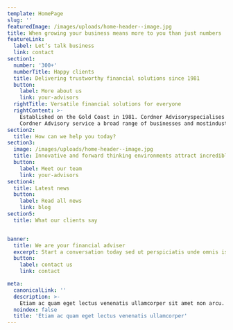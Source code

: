 ```yaml
---
template: HomePage
slug: ''
featuredImage: /images/uploads/home-header--image.jpg
title: When growing your business means more to you than just numbers
featureLink:
  label: Let’s talk business
  link: contact
section1:
  number: '300+'
  numberTitle: Happy clients
  title: Delivering trustworthy financial solutions since 1981
  button:
    label: More about us
    link: your-advisors
  rightTitle: Versatile financial solutions for everyone
  rightContent: >-
    Established on the Gold Coast in 1981. Cordner Advisoryspecialises in Business Advisory Services, Tax & Compliance,Family Wealth & Superannuation (SMSF), and specialist R&D taxincentive/government grants.  
    Cordner Advisory service a broad range of businesses and mostindustries including technology companies and startups, childcare,medical/health, construction and property. Cordner Advisorydelivers experienced senior big firm specialist skills with localcare and attention.
section2:
  title: How can we help you today?
section3:
  image: /images/uploads/home-header--image.jpg
  title: Innovative and forward thinking environments attract incredible people
  button:
    label: Meet our team
    link: your-advisors
section4:
  title: Latest news
  button:
    label: Read all news
    link: blog
section5:
  title: What our clients say


banner:
  title: We are your financial adviser
  excerpt: Start a conversation today sed ut perspiciatis unde omnis iste natuserror sit voluptatem accus
  button:
    label: contact us
    link: contact

meta:
  canonicalLink: ''
  description: >-
    Etiam ac quam eget lectus venenatis ullamcorper sit amet non arcu. Nullam interdum arcu vitae augue pulvinar sodales. Sed non dui diam. Quisque lectus est, lobortis ac efficitur vitae, posuere a mauris. Phasellus ac dui pellentesque, lacinia risus ut, imperdiet eros.
  noindex: false
  title: 'Etiam ac quam eget lectus venenatis ullamcorper'
---
```

